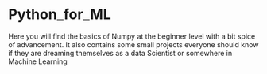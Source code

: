 # Python_for_ML 
Here you will find the basics of Numpy at the beginner level with a bit spice of advancement.
It also contains some small projects everyone should know if they are dreaming themselves as a data Scientist or somewhere in Machine Learning
